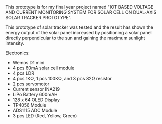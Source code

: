 This prototype is for my final year project named "IOT BASED VOLTAGE AND CURRENT MONITORING SYSTEM FOR SOLAR CELL ON DUAL-AXIS SOLAR TRACKER PROTOTYPE".

This prototype of solar tracker was tested and the result has shown the energy output of the solar panel increased by positioning a solar panel directly perpendicular to the sun and gaining the maximum sunlight intensity.

Electronics:
- Wemos D1 mini
- 4 pcs 60mA solar cell module
- 4 pcs LDR
- 4 pcs 1KΩ, 1 pcs 100KΩ, and 3 pcs 82Ω resistor
- 2 pcs servomotor
- Current sensor INA219
- LiPo Battery 600mAH
- 128 x 64 OLED Display
- TP4056 Module
- ADS1115 ADC Module
- 3 pcs LED (Red, Yellow, Green)
